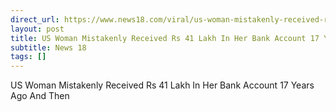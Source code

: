 ```yaml
---
direct_url: https://www.news18.com/viral/us-woman-mistakenly-received-rs-41-lakh-in-her-bank-account-17-years-ago-and-then-8665527.html
layout: post
title: US Woman Mistakenly Received Rs 41 Lakh In Her Bank Account 17 Years Ago And Then   
subtitle: News 18
tags: []
---
```


US Woman Mistakenly Received Rs 41 Lakh In Her Bank Account 17 Years Ago And Then   
